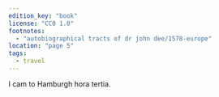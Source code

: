 ```yaml
---
edition_key: "book"
license: "CC0 1.0"
footnotes:
  - "autobiographical tracts of dr john dee/1578-europe"
location: "page 5"
tags:
  - travel
---
```

I cam to Hamburgh hora tertia.
